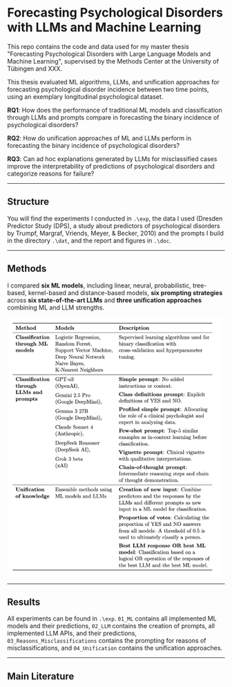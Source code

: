 # Forecasting Psychological Disorders with LLMs and Machine Learning

This repo contains the code and data used for my master thesis "Forecasting Psychological Disorders with Large Language Models and Machine Learning", supervised by the Methods Center at the University of Tübingen and XXX.

This thesis evaluated ML algorithms, LLMs, and unification approaches for forecasting psychological disorder incidence between two time points, using an exemplary longitudinal psychological dataset.

**RQ1**: How does the performance of traditional ML models and classification through LLMs and prompts compare in forecasting the binary incidence of psychological disorders?

**RQ2**: How do unification approaches of ML and LLMs perform in forecasting the binary incidence of psychological disorders?

**RQ3**: Can ad hoc explanations generated by LLMs for misclassified cases improve the interpretability of predictions of psychological disorders and categorize reasons for failure?

---

## Structure

You will find the experiments I conducted in `.\exp`, the data I used (Dresden Predictor Study (DPS), a study about predictors of psychological disorders by Trumpf, Margraf, Vriends, Meyer, & Becker, 2010) and the prompts I build in the directory `.\dat`, and the report and figures in `.\doc`.

---

## Methods

I compared **six ML models**, including linear, neural, probabilistic, tree-based, kernel-based and distance-based models, **six prompting strategies** across **six state-of-the-art LLMs** and **three unification approaches** combining ML and LLM strengths.

<p align>
  <img src = "doc/figs/00_methods/table_methods.png" height = "600">
</p>

---

## Results

All experiments can be found in `.\exp`. `01_ML` contains all implemented ML models and their predictions, `02_LLM` contains the creation of prompts, all implemented LLM APIs, and their predictions, `03_Reasons_Misclassifications` contains the prompting for reasons of misclassifications, and `04_Unification` contains the unification approaches. 



---

## Main Literature
